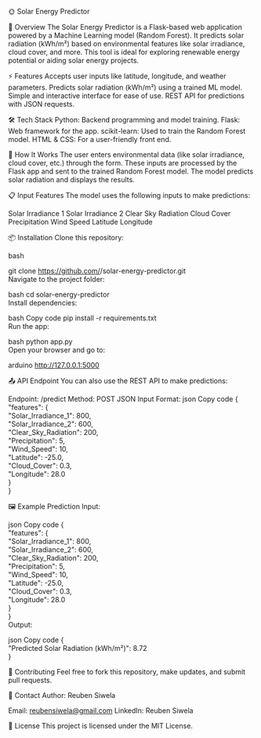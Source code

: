 🌞 Solar Energy Predictor


📖 Overview
The Solar Energy Predictor is a Flask-based web application powered by a Machine Learning model (Random Forest). It predicts solar radiation (kWh/m²) based on environmental features like solar irradiance, cloud cover, and more. This tool is ideal for exploring renewable energy potential or aiding solar energy projects.

⚡ Features
Accepts user inputs like latitude, longitude, and weather parameters.
Predicts solar radiation (kWh/m²) using a trained ML model.
Simple and interactive interface for ease of use.
REST API for predictions with JSON requests.


🛠️ Tech Stack
Python: Backend programming and model training.
Flask: Web framework for the app.
scikit-learn: Used to train the Random Forest model.
HTML & CSS: For a user-friendly front end.


🚀 How It Works
The user enters environmental data (like solar irradiance, cloud cover, etc.) through the form.
These inputs are processed by the Flask app and sent to the trained Random Forest model.
The model predicts solar radiation and displays the results.


📋 Input Features
The model uses the following inputs to make predictions:

Solar Irradiance 1
Solar Irradiance 2
Clear Sky Radiation
Cloud Cover
Precipitation
Wind Speed
Latitude
Longitude


📦 Installation
Clone this repository:

bash

git clone https://github.com/<your-username>/solar-energy-predictor.git  
Navigate to the project folder:

bash
cd solar-energy-predictor  
Install dependencies:

bash
Copy code
pip install -r requirements.txt  
Run the app:

bash
python app.py  
Open your browser and go to:

arduino
http://127.0.0.1:5000  


📤 API Endpoint
You can also use the REST API to make predictions:

Endpoint: /predict
Method: POST
JSON Input Format:
json
Copy code
{  
    "features": {  
        "Solar_Irradiance_1": 800,  
        "Solar_Irradiance_2": 600,  
        "Clear_Sky_Radiation": 200,  
        "Precipitation": 5,  
        "Wind_Speed": 10,  
        "Latitude": -25.0,  
        "Cloud_Cover": 0.3,  
        "Longitude": 28.0  
    }  
}  


🖼️ Example Prediction
Input:

json
Copy code
{  
    "features": {  
        "Solar_Irradiance_1": 800,  
        "Solar_Irradiance_2": 600,  
        "Clear_Sky_Radiation": 200,  
        "Precipitation": 5,  
        "Wind_Speed": 10,  
        "Latitude": -25.0,  
        "Cloud_Cover": 0.3,  
        "Longitude": 28.0  
    }  
}  
Output:

json
Copy code
{  
    "Predicted Solar Radiation (kWh/m²)": 8.72  
}  


🤝 Contributing
Feel free to fork this repository, make updates, and submit pull requests.


📧 Contact
Author: Reuben Siwela

Email: reubensiwela@gmail.com
LinkedIn: Reuben Siwela


📜 License
This project is licensed under the MIT License.
